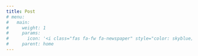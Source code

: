 ```yaml
---
title: Post
# menu:
#   main:
#     weight: 1
#     params:
#       icon: '<i class="fas fa-fw fa-newspaper" style="color: skyblue;"></i>'
#     parent: home
---
```

